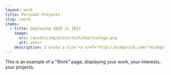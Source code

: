 ```yaml
---
layout: work
title: Personal Projects
slug: /work
items:
  - title: Deploying 2010 in 2023
    image:
      src: /assets/img/projects/hidepricelogo.png
      alt: water
    description: I wrote a site <a href="http://hideprice.com/">hideprice.com</a> with my wife in 2010. Back then I shipped the code to the "production" servers manually with dubious amounts of ssh tunnels & rsync commands. I was using subversion if I recall correctly. I've used this as my "back to code" project to deploy the the old site using a more modern approach. Im using Github Actions combined with Terraform as my CI/CD as the main outcome of my learning. The site is a reverse proxy, that regex's out prices for the pages that it serves. It not longer works for all sites because it has not kep up with many new web frameworkd. But it gives you a flavor of what I was up to in 2010, and gives you a view of what I am re-learning to do today.  
---
```


This is an example of a "Work" page, displaying your work, your interests, your projects.
<br />
<br />
